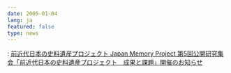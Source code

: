 ```yaml
---
date: 2005-01-04
lang: ja
featured: false
type: news
---
```

: <a href="news-2007/COE/DC5-1.htm">前近代日本の史料遺産プロジェクト Japan Memory
  Project 第5回公開研究集会「前近代日本の史料遺産プロジェクト　成果と課題」開催のお知らせ</a>
